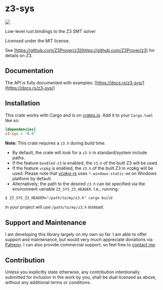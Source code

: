 # z3-sys

[![](https://img.shields.io/crates/v/z3-sys.svg)](https://crates.io/crates/z3-sys)

Low-level rust bindings to the Z3 SMT solver

Licensed under the MIT license.

See [https://github.com/Z3Prover/z3](https://github.com/Z3Prover/z3) for details on Z3.

## Documentation

The API is fully documented with examples:
[https://docs.rs/z3-sys/](https://docs.rs/z3-sys/)

## Installation

This crate works with Cargo and is on
[crates.io](https://crates.io/crates/z3-sys).
Add it to your `Cargo.toml` like so:

```toml
[dependencies]
z3-sys = "0.8"
```

**Note:** This crate requires a `z3.h` during build time.

* By default, the crate will look for a `z3.h` in standard/system include paths.
* If the feature `bundled-z3` is enabled, the `z3.h` of the built Z3 will be used.
* If the feature `vcpkg` is enabled, the `z3.h` of the built Z3 in vcpkg will be used.
  Please note that [vcpkg-rs](https://docs.rs/vcpkg-rs) uses `*-windows-static-md` on Windows platform by default.
* Alternatively, the path to the desired `z3.h` can be specified via the environment variable
`Z3_SYS_Z3_HEADER`. I.e., running:

```console
$ Z3_SYS_Z3_HEADER="/path/to/my/z3.h" cargo build
```

in your project will use `/path/to/my/z3.h` instead.

## Support and Maintenance

I am developing this library largely on my own so far. I am able
to offer support and maintenance, but would very much appreciate
donations via [Patreon](https://patreon.com/endoli). I can also
provide commercial support, so feel free to
[contact me](mailto:bruce.mitchener@gmail.com).

## Contribution

Unless you explicitly state otherwise, any contribution
intentionally submitted for inclusion in the work by you,
shall be dual licensed as above, without any additional
terms or conditions.
